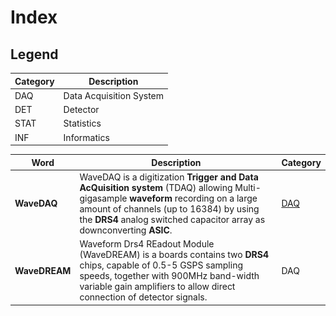 # Index


## Legend
| Category | Description |
|   ---          |      ---           |
| DAQ        | Data Acquisition System |
| DET         | Detector |
| STAT        | Statistics |
|  INF         | Informatics |



| Word | Description | Category |
|   ---   |        ---        |      ---       |
|     **WaveDAQ**  |  WaveDAQ is a digitization **Trigger and Data AcQuisition system** (TDAQ) allowing Multi-gigasample **waveform** recording on a large amount of channels (up to 16384) by using the **DRS4** analog switched capacitor array as downconverting **ASIC**. |[DAQ](<img src="https://github.com/lorenzomarini96/FOOT/blob/main/appendix/figures/daq/wavedream.pdf" width="80">)   |
|     **WaveDREAM**  |  Waveform Drs4 REadout Module (WaveDREAM) is a boards contains two **DRS4** chips, capable of 0.5-5 GSPS sampling speeds, together with 900MHz band-width variable gain amplifiers to allow direct connection of detector signals. |DAQ   |
